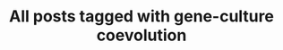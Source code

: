 ---
layout: tag
title: "All posts tagged with gene-culture coevolution"
permalink: /weblog/tags/gene-culture-coevolution/
taxonomy: gene-culture coevolution
---